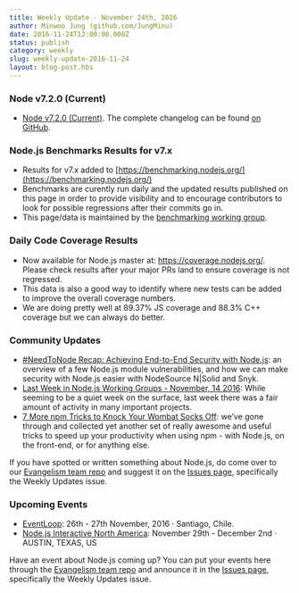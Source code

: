 ```yaml
---
title: Weekly Update - November 24th, 2016
author: Minwoo Jung (github.com/JungMinu)
date: 2016-11-24T12:00:00.000Z
status: publish
category: weekly
slug: weekly-update-2016-11-24
layout: blog-post.hbs
---
```


### Node v7.2.0 (Current)

* [Node v7.2.0 (Current)](https://nodejs.org/en/blog/release/v7.2.0/). The complete changelog can be found [on GitHub](https://github.com/nodejs/node/blob/main/CHANGELOG.md).

### Node.js Benchmarks Results for v7.x

* Results for v7.x added to [https://benchmarking.nodejs.org/](https://benchmarking.nodejs.org/)
* Benchmarks are curently run daily and the updated results published on this page in order to provide visibility and to encourage contributors to look for possible regressions after their commits go in.
* This page/data is maintained by the [benchmarking working group](https://github.com/nodejs/benchmarking).

### Daily Code Coverage Results

* Now available for Node.js master at: https://coverage.nodejs.org/. Please check results after your major PRs land to ensure coverage is not regressed.
* This data is also a good way to identify where new tests can be added to improve the overall coverage numbers.
* We are doing pretty well at 89.37% JS coverage and 88.3% C++ coverage but we can always do better.

### Community Updates

* [#NeedToNode Recap: Achieving End-to-End Security with Node.js](https://nodesource.com/blog/achieving-end-to-end-security-with-node-js-recap): an overview of a few Node.js module vulnerabilities, and how we can make security with Node.js easier with NodeSource N|Solid and Snyk.
* [Last Week in Node.js Working Groups - November, 14 2016](https://nodesource.com/blog/last-week-in-node-js-working-groups-november-14-2016): While seeming to be a quiet week on the surface, last week there was a fair amount of activity in many important projects.
* [7 More npm Tricks to Knock Your Wombat Socks Off](https://nodesource.com/blog/seven-more-npm-tricks-to-knock-your-wombat-socks-off): we’ve gone through and collected yet another set of really awesome and useful tricks to speed up your productivity when using npm - with Node.js, on the front-end, or for anything else.

If you have spotted or written something about Node.js, do come over to our [Evangelism team repo](https://github.com/nodejs/evangelism) and suggest it on the [Issues page](https://github.com/nodejs/evangelism/issues), specifically the Weekly Updates issue.

### Upcoming Events

* [EventLoop](http://eventloop.noders.com/): 26th - 27th November, 2016 · Santiago, Chile.
* [Node.js Interactive North America](http://events.linuxfoundation.org/events/node-interactive): November 29th - December 2nd · AUSTIN, TEXAS, US

Have an event about Node.js coming up? You can put your events here through the [Evangelism team repo](https://github.com/nodejs/evangelism) and announce it in the [Issues page](https://github.com/nodejs/evangelism/issues), specifically the Weekly Updates issue.
